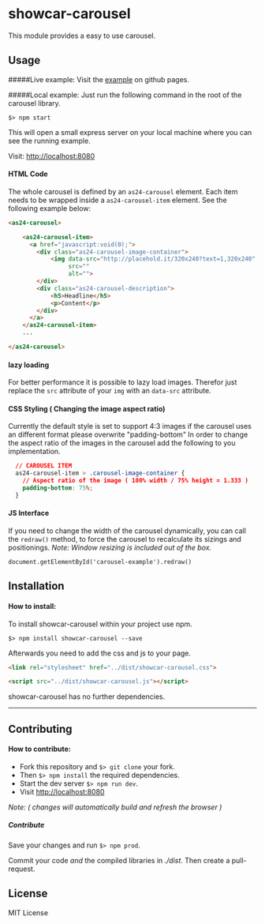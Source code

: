 # showcar-carousel

This module provides a easy to use carousel.

## Usage

#####Live example:
Visit the [example](https://autoscout24.github.io/showcar-carousel/) on github pages.


#####Local example:
Just run the following command in the root of the carousel library.

```
$> npm start
```
This will open a small express server on your local machine where you can see the running example.

Visit: [http://localhost:8080](http://localhost:8080)



#### HTML Code

The whole carousel is defined by an `as24-carousel` element. 
Each item needs to be wrapped inside a `as24-carousel-item` element.
See the following example below:

```html
<as24-carousel>

    <as24-carousel-item>
      <a href="javascript:void(0);">
        <div class="as24-carousel-image-container">
            <img data-src="http://placehold.it/320x240?text=1,320x240"
                 src=""
                 alt="">
        </div>
        <div class="as24-carousel-description">
            <h5>Headline</h5>
            <p>Content</p>
        </div>
      </a>
    </as24-carousel-item>
    ...

</as24-carousel>
```

#### lazy loading
 For better performance it is possible to lazy load images.
 Therefor just replace the `src` attribute of your `img` with an `data-src` attribute.

#### CSS Styling ( Changing the image aspect ratio)

Currently the default style is set to support 4:3 images if the carousel uses an different format please overwrite "padding-bottom"
In order to change the aspect ratio of the images in the carousel add the following to you implementation.

```css
  // CAROUSEL ITEM
  as24-carousel-item > .carousel-image-container {
    // Aspect ratio of the image ( 100% width / 75% height = 1.333 )
    padding-bottom: 75%;
  }
```

#### JS Interface

If you need to change the width of the carousel dynamically, you can call the ``redraw()`` method, to force the carousel to recalculate its sizings and positionings.
*Note: Window resizing is included out of the box.*

```
document.getElementById('carousel-example').redraw()
```

## Installation

#### How to install:

  To install showcar-carousel within your project use npm.

  ```
  $> npm install showcar-carousel --save
  ```

  Afterwards you need to add the css and js to your page.

  ```html
  <link rel="stylesheet" href="../dist/showcar-carousel.css">
  ```

  ```html
  <script src="../dist/showcar-carousel.js"></script>
  ```

  showcar-carousel has no further dependencies.

***

## Contributing

#### How to contribute:

  * Fork this repository and `$> git clone` your fork. 
  * Then `$> npm install` the required dependencies.
  * Start the dev server `$> npm run dev`.
  * Visit [http://localhost:8080](http://localhost:8080)

*Note: ( changes will automatically build and refresh the browser )*

##### Contribute

  Save your changes and run `$> npm prod`.

  Commit your code _and_ the compiled libraries in _./dist_. Then create a pull-request.

## License

MIT License
